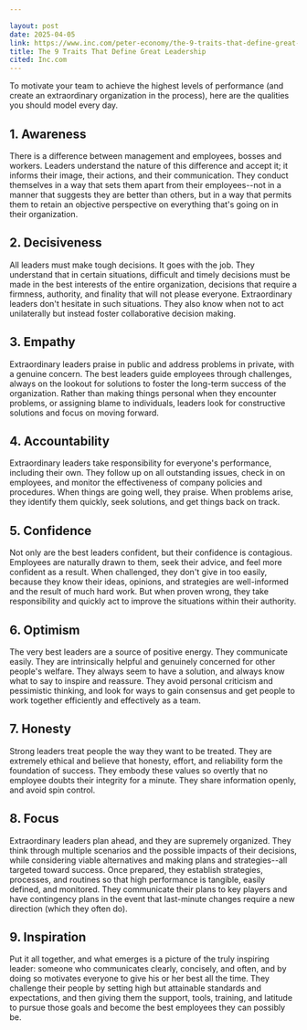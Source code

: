 ```yaml
---

layout: post
date: 2025-04-05
link: https://www.inc.com/peter-economy/the-9-traits-that-define-great-leadership.html
title: The 9 Traits That Define Great Leadership
cited: Inc.com
---
```


To motivate your team to achieve the highest levels of performance (and create an extraordinary organization in the process), here are the qualities you should model every day.

## 1. Awareness

There is a difference between management and employees, bosses and workers. Leaders understand the nature of this difference and accept it; it informs their image, their actions, and their communication. They conduct themselves in a way that sets them apart from their employees--not in a manner that suggests they are better than others, but in a way that permits them to retain an objective perspective on everything that's going on in their organization.

## 2. Decisiveness

All leaders must make tough decisions.  It goes with the job. They understand that in certain situations, difficult and timely decisions must be made in the best interests of the entire organization, decisions that require a firmness, authority, and finality that will not please everyone. Extraordinary leaders don't hesitate in such situations. They also know when not to act unilaterally but instead foster collaborative decision making.

## 3. Empathy

Extraordinary leaders praise in public and address problems in private, with a genuine concern. The best leaders guide employees through challenges, always on the lookout for solutions to foster the long-term success of the organization. Rather than making things personal when they encounter problems, or assigning blame to individuals, leaders look for constructive solutions and focus on moving forward.

## 4. Accountability

Extraordinary leaders take responsibility for everyone's performance, including their own. They follow up on all outstanding issues, check in on employees, and monitor the effectiveness of company policies and procedures. When things are going well, they praise. When problems arise, they identify them quickly, seek solutions, and get things back on track.

## 5. Confidence

Not only are the best leaders confident, but their confidence is contagious. Employees are naturally drawn to them, seek their advice, and feel more confident as a result. When challenged, they don't give in too easily, because they know their ideas, opinions, and strategies are well-informed and the result of much hard work. But when proven wrong, they take responsibility and quickly act to improve the situations within their authority.

## 6. Optimism

The very best leaders are a source of positive energy. They communicate easily. They are intrinsically helpful and genuinely concerned for other people's welfare. They always seem to have a solution, and always know what to say to inspire and reassure. They avoid personal criticism and pessimistic thinking, and look for ways to gain consensus and get people to work together efficiently and effectively as a team.

## 7. Honesty

Strong leaders treat people the way they want to be treated. They are extremely ethical and believe that honesty, effort, and reliability form the foundation of success. They embody these values so overtly that no employee doubts their integrity for a minute. They share information openly, and avoid spin control.

## 8. Focus

Extraordinary leaders plan ahead, and they are supremely organized. They think through multiple scenarios and the possible impacts of their decisions, while considering viable alternatives and making plans and strategies--all targeted toward success. Once prepared, they establish strategies, processes, and routines so that high performance is tangible, easily defined, and monitored. They communicate their plans to key players and have contingency plans in the event that last-minute changes require a new direction (which they often do).

## 9. Inspiration

Put it all together, and what emerges is a picture of the truly inspiring leader: someone who communicates clearly, concisely, and often, and by doing so motivates everyone to give his or her best all the time. They challenge their people by setting high but attainable standards and expectations, and then giving them the support, tools, training, and latitude to pursue those goals and become the best employees they can possibly be.

